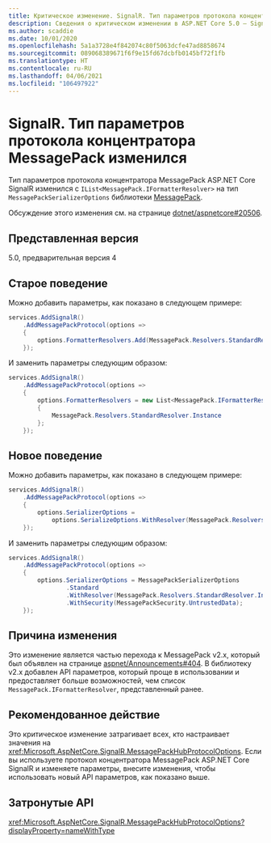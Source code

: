 ```yaml
---
title: Критическое изменение. SignalR. Тип параметров протокола концентратора MessagePack изменился
description: Сведения о критическом изменении в ASP.NET Core 5.0 — SignalR. Тип параметров протокола концентратора MessagePack изменился
ms.author: scaddie
ms.date: 10/01/2020
ms.openlocfilehash: 5a1a3728e4f842074c80f5063dcfe47ad8858674
ms.sourcegitcommit: 089068389671f6f9e15fd67dcbfb0145bf72f1fb
ms.translationtype: HT
ms.contentlocale: ru-RU
ms.lasthandoff: 04/06/2021
ms.locfileid: "106497922"
---
```

# <a name="signalr-messagepack-hub-protocol-options-type-changed"></a>SignalR. Тип параметров протокола концентратора MessagePack изменился

Тип параметров протокола концентратора MessagePack ASP.NET Core SignalR изменился с `IList<MessagePack.IFormatterResolver>` на тип `MessagePackSerializerOptions` библиотеки [MessagePack](https://www.nuget.org/packages/MessagePack).

Обсуждение этого изменения см. на странице [dotnet/aspnetcore#20506](https://github.com/dotnet/aspnetcore/issues/20506).

## <a name="version-introduced"></a>Представленная версия

5.0, предварительная версия 4

## <a name="old-behavior"></a>Старое поведение

Можно добавить параметры, как показано в следующем примере:

```csharp
services.AddSignalR()
    .AddMessagePackProtocol(options =>
    {
        options.FormatterResolvers.Add(MessagePack.Resolvers.StandardResolver.Instance);
    });
```

И заменить параметры следующим образом:

```csharp
services.AddSignalR()
    .AddMessagePackProtocol(options =>
    {
        options.FormatterResolvers = new List<MessagePack.IFormatterResolver>()
        {
            MessagePack.Resolvers.StandardResolver.Instance
        };
    });
```

## <a name="new-behavior"></a>Новое поведение

Можно добавить параметры, как показано в следующем примере:

```csharp
services.AddSignalR()
    .AddMessagePackProtocol(options =>
    {
        options.SerializerOptions =
            options.SerializeOptions.WithResolver(MessagePack.Resolvers.StandardResolver.Instance);
    });
```

И заменить параметры следующим образом:

```csharp
services.AddSignalR()
    .AddMessagePackProtocol(options =>
    {
        options.SerializerOptions = MessagePackSerializerOptions
                .Standard
                .WithResolver(MessagePack.Resolvers.StandardResolver.Instance)
                .WithSecurity(MessagePackSecurity.UntrustedData);
    });
```

## <a name="reason-for-change"></a>Причина изменения

Это изменение является частью перехода к MessagePack v2.x, который был объявлен на странице [aspnet/Announcements#404](https://github.com/aspnet/Announcements/issues/404). В библиотеку v2.x добавлен API параметров, который проще в использовании и предоставляет больше возможностей, чем список `MessagePack.IFormatterResolver`, представленный ранее.

## <a name="recommended-action"></a>Рекомендованное действие

Это критическое изменение затрагивает всех, кто настраивает значения на <xref:Microsoft.AspNetCore.SignalR.MessagePackHubProtocolOptions>. Если вы используете протокол концентратора MessagePack ASP.NET Core SignalR и изменяете параметры, внесите изменения, чтобы использовать новый API параметров, как показано выше.

## <a name="affected-apis"></a>Затронутые API

<xref:Microsoft.AspNetCore.SignalR.MessagePackHubProtocolOptions?displayProperty=nameWithType>

<!--

### Category

ASP.NET Core

### Affected APIs

`T:Microsoft.AspNetCore.SignalR.MessagePackHubProtocolOptions`

-->
